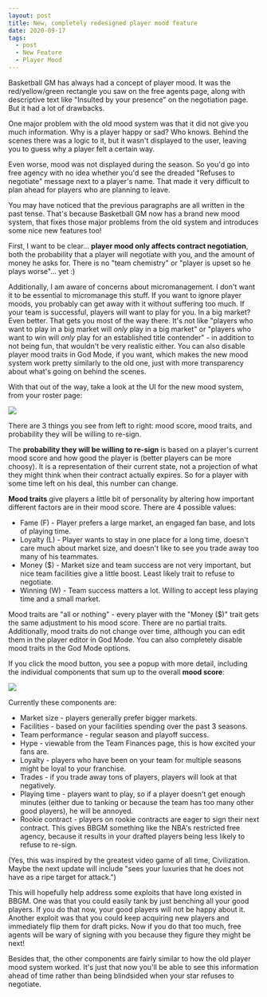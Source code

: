 ```yaml
---
layout: post
title: New, completely redesigned player mood feature
date: 2020-09-17
tags:
  - post
  - New Feature
  - Player Mood
---
```


Basketball GM has always had a concept of player mood. It was the red/yellow/green rectangle you saw on the free agents page, along with descriptive text like "Insulted by your presence" on the negotiation page. But it had a lot of drawbacks.

One major problem with the old mood system was that it did not give you much information. Why is a player happy or sad? Who knows. Behind the scenes there was a logic to it, but it wasn't displayed to the user, leaving you to guess why a player felt a certain way.

Even worse, mood was not displayed during the season. So you'd go into free agency with no idea whether you'd see the dreaded "Refuses to negotiate" message next to a player's name. That made it very difficult to plan ahead for players who are planning to leave.

You may have noticed that the previous paragraphs are all written in the past tense. That's because Basketball GM now has a brand new mood system, that fixes those major problems from the old system and introduces some nice new features too!

<!--more-->

First, I want to be clear... **player mood only affects contract negotiation**, both the probability that a player will negotiate with you, and the amount of money he asks for. There is no "team chemistry" or "player is upset so he plays worse"... yet :)

Additionally, I am aware of concerns about micromanagement. I don't want it to be essential to micromanage this stuff. If you want to ignore player moods, you probably can get away with it without suffering too much. If your team is successful, players will want to play for you. In a big market? Even better. That gets you most of the way there. It's not like "players who want to play in a big market will _only_ play in a big market" or "players who want to win will _only_ play for an established title contender" - in addition to not being fun, that wouldn't be very realistic either. You can also disable player mood traits in God Mode, if you want, which makes the new mood system work pretty similarly to the old one, just with more transparency about what's going on behind the scenes.

With that out of the way, take a look at the UI for the new mood system, from your roster page:

<img src="/files/mood-1.png" class="img-responsive" />

There are 3 things you see from left to right: mood score, mood traits, and probability they will be willing to re-sign.

The **probability they will be willing to re-sign** is based on a player's current mood score and how good the player is (better players can be more choosy). It is a representation of their current state, not a projection of what they might think when their contract actually expires. So for a player with some time left on his deal, this number can change.

**Mood traits** give players a little bit of personality by altering how important different factors are in their mood score. There are 4 possible values:

- Fame (F) - Player prefers a large market, an engaged fan base, and lots of playing time.
- Loyalty (L) - Player wants to stay in one place for a long time, doesn't care much about market size, and doesn't like to see you trade away too many of his teammates.
- Money ($) - Market size and team success are not very important, but nice team facilities give a little boost. Least likely trait to refuse to negotiate.
- Winning (W) - Team success matters a lot. Willing to accept less playing time and a small market.

Mood traits are "all or nothing" - every player with the "Money ($)" trait gets the same adjustment to his mood score. There are no partial traits. Additionally, mood traits do not change over time, although you can edit them in the player editor in God Mode. You can also completely disable mood traits in the God Mode options.

If you click the mood button, you see a popup with more detail, including the individual components that sum up to the overall **mood score**:

<img src="/files/mood-2.png" class="img-responsive" />

Currently these components are:

- Market size - players generally prefer bigger markets.
- Facilities - based on your facilities spending over the past 3 seasons.
- Team performance - regular season and playoff success.
- Hype - viewable from the Team Finances page, this is how excited your fans are.
- Loyalty - players who have been on your team for multiple seasons might be loyal to your franchise.
- Trades - if you trade away tons of players, players will look at that negatively.
- Playing time - players want to play, so if a player doesn't get enough minutes (either due to tanking or because the team has too many other good players), he will be annoyed.
- Rookie contract - players on rookie contracts are eager to sign their next contract. This gives BBGM something like the NBA's restricted free agency, because it results in your drafted players being less likely to refuse to re-sign.

(Yes, this was inspired by the greatest video game of all time, Civilization. Maybe the next update will include "sees your luxuries that he does not have as a ripe target for attack.")

This will hopefully help address some exploits that have long existed in BBGM. One was that you could easily tank by just benching all your good players. If you do that now, your good players will not be happy about it. Another exploit was that you could keep acquiring new players and immediately flip them for draft picks. Now if you do that too much, free agents will be wary of signing with you because they figure they might be next!

Besides that, the other components are fairly similar to how the old player mood system worked. It's just that now you'll be able to see this information ahead of time rather than being blindsided when your star refuses to negotiate.
